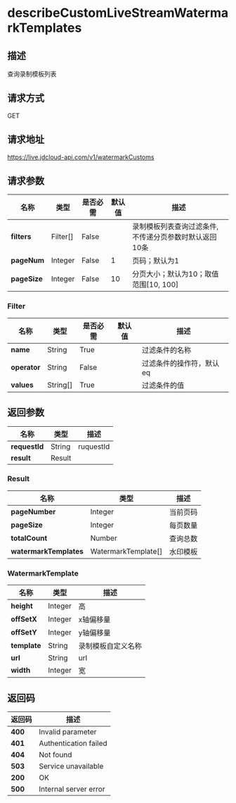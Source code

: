 # describeCustomLiveStreamWatermarkTemplates


## 描述
查询录制模板列表

## 请求方式
GET

## 请求地址
https://live.jdcloud-api.com/v1/watermarkCustoms


## 请求参数
|名称|类型|是否必需|默认值|描述|
|---|---|---|---|---|
|**filters**|Filter[]|False| |录制模板列表查询过滤条件, 不传递分页参数时默认返回10条|
|**pageNum**|Integer|False|1|页码；默认为1|
|**pageSize**|Integer|False|10|分页大小；默认为10；取值范围[10, 100]|

### Filter
|名称|类型|是否必需|默认值|描述|
|---|---|---|---|---|
|**name**|String|True| |过滤条件的名称|
|**operator**|String|False| |过滤条件的操作符，默认eq|
|**values**|String[]|True| |过滤条件的值|

## 返回参数
|名称|类型|描述|
|---|---|---|
|**requestId**|String|ruquestId|
|**result**|Result| |

### Result
|名称|类型|描述|
|---|---|---|
|**pageNumber**|Integer|当前页码|
|**pageSize**|Integer|每页数量|
|**totalCount**|Number|查询总数|
|**watermarkTemplates**|WatermarkTemplate[]|水印模板|
### WatermarkTemplate
|名称|类型|描述|
|---|---|---|
|**height**|Integer|高|
|**offSetX**|Integer|x轴偏移量|
|**offSetY**|Integer|y轴偏移量|
|**template**|String|录制模板自定义名称|
|**url**|String|url|
|**width**|Integer|宽|

## 返回码
|返回码|描述|
|---|---|
|**400**|Invalid parameter|
|**401**|Authentication failed|
|**404**|Not found|
|**503**|Service unavailable|
|**200**|OK|
|**500**|Internal server error|
